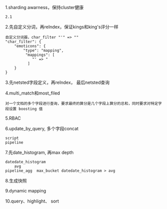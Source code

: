 1.sharding awarness，保持cluster健康
```text
2.1
```
2.先自定义分词，再reIndex，保证kings和king's评分一样
```text
自定义分词器，char_filter "'" => ""
"char_filter": {
    "emoticons": {
        "type": "mapping",
         "mappings": [
            "' => "
          ]
    }
}
```
3.先netsted字段定义，再reIndex， 最后netsted查询

4.multi_match和most_filed
```text
对一个文档的多个字段进行查询，要求最终的算分是几个字段上算分的总和，同时要求对特定字段设置 boosting 值
```
5.RBAC

6.update_by_query, 多个字段concat
```text
script
pipeline
```
7.先date_histogram, 再max depth
```text
datedate_histogram 
    avg
pipeline_agg  max_bucket datedate_histogram > avg
```
8.生成快照

9.dynamic mapping

10.query、highlight、 sort